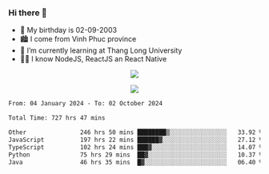 ### Hi there 👋
- 🎂 My birthday is 02-09-2003
- 🏙️ I come from Vinh Phuc province
- 🌱 I’m currently learning at Thang Long University
- 🧑‍💻 I know NodeJS, ReactJS an React Native
<p align="center"><img src="https://github-readme-stats.vercel.app/api?username=tmquang0209&show_icons=true&theme=gradient"></p>
<p align="center"><img src="https://github-readme-stats.vercel.app/api/top-langs/?username=tmquang0209&hide=scss,css&langs_count=10"></p>
<!--START_SECTION:waka-->

```txt
From: 04 January 2024 - To: 02 October 2024

Total Time: 727 hrs 47 mins

Other               246 hrs 50 mins ████████▒░░░░░░░░░░░░░░░░   33.92 %
JavaScript          197 hrs 22 mins ██████▓░░░░░░░░░░░░░░░░░░   27.12 %
TypeScript          102 hrs 24 mins ███▓░░░░░░░░░░░░░░░░░░░░░   14.07 %
Python              75 hrs 29 mins  ██▓░░░░░░░░░░░░░░░░░░░░░░   10.37 %
Java                46 hrs 35 mins  █▓░░░░░░░░░░░░░░░░░░░░░░░   06.40 %
```

<!--END_SECTION:waka-->
